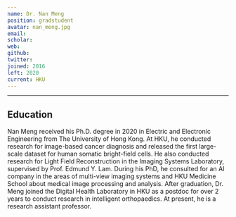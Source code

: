 ```yaml
---
name: Dr. Nan Meng
position: gradstudent
avatar: nan_meng.jpg
email: 
scholar: 
web: 
github: 
twitter: 
joined: 2016
left: 2020
current: HKU
---
```



<hr>

## Education
Nan Meng received his Ph.D. degree in 2020 in Electric and Electronic Engineering from The University of Hong Kong. At HKU, he conducted research for image-based cancer diagnosis and released the first large-scale dataset for human somatic bright-field cells. He also conducted research for Light Field Reconstruction in the Imaging Systems Laboratory, supervised by Prof. Edmund Y. Lam. During his PhD, he consulted for an AI company in the areas of multi-view imaging systems and HKU Medicine School about medical image processing and analysis. After graduation, Dr. Meng joined the Digital Health Laboratory in HKU as a postdoc for over 2 years to conduct research in intelligent orthopaedics. At present, he is a research assistant professor.
